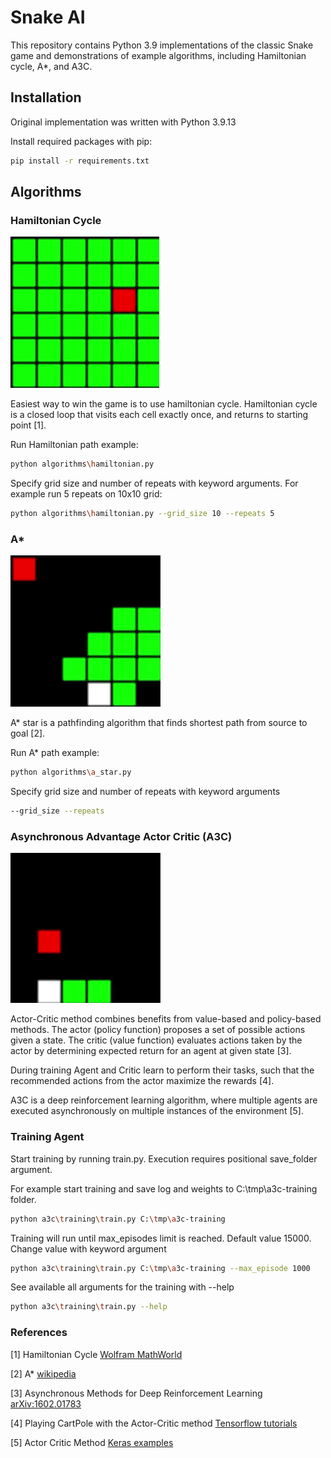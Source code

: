 # Snake AI

This repository contains Python 3.9 implementations of the classic Snake game and demonstrations of example algorithms, 
including Hamiltonian cycle, A*, and A3C.

## Installation

Original implementation was written with Python 3.9.13

Install required packages with pip:
```bash
pip install -r requirements.txt
```


## Algorithms

### Hamiltonian Cycle

![alt text](docs/Hamiltonian.gif)

Easiest way to win the game is to use hamiltonian cycle. Hamiltonian cycle is a closed loop that visits each cell 
exactly once, and returns to starting point [1].

Run Hamiltonian path example:
```bash
python algorithms\hamiltonian.py 
```

Specify grid size and number of repeats with keyword arguments. For example run 5 repeats on 10x10 grid:

```bash
python algorithms\hamiltonian.py --grid_size 10 --repeats 5 
```


### A*

![alt text](docs/A_star.gif)

A* star is a pathfinding algorithm that finds shortest path from source to goal [2]. 

Run A* path example:
```bash
python algorithms\a_star.py 
```

Specify grid size and number of repeats with keyword arguments
```bash
--grid_size --repeats 
```

### Asynchronous Advantage Actor Critic (A3C)

![alt text](docs/A3C.gif)

Actor-Critic method combines benefits from value-based and policy-based methods. The actor (policy function)
proposes a set of possible actions given a state. The critic (value function) evaluates actions taken by the actor
by determining expected return for an agent at given state [3].

During training Agent and Critic learn to perform their tasks, such that the recommended actions from the actor 
maximize the rewards [4].

A3C is a deep reinforcement learning algorithm, where multiple agents are executed asynchronously
on multiple instances of the environment [5]. 

### Training Agent

Start training by running train.py. Execution requires positional save_folder argument. 

For example start training and save log and weights to C:\tmp\a3c-training folder.

```bash
python a3c\training\train.py C:\tmp\a3c-training
```

Training will run until max_episodes limit is reached. Default value 15000. Change value with keyword 
argument

```bash
python a3c\training\train.py C:\tmp\a3c-training --max_episode 1000
```

See available all arguments for the training with --help  

```bash
python a3c\training\train.py --help
```

### References

[1] Hamiltonian Cycle [Wolfram MathWorld](https://mathworld.wolfram.com/HamiltonianCycle.html)

[2] A* [wikipedia](https://en.wikipedia.org/wiki/A*_search_algorithm)

[3] Asynchronous Methods for Deep Reinforcement Learning [arXiv:1602.01783](https://arxiv.org/pdf/1602.01783.pdf)

[4] Playing CartPole with the Actor-Critic method [Tensorflow tutorials](https://www.tensorflow.org/tutorials/reinforcement_learning/actor_critic)

[5] Actor Critic Method [Keras examples](https://keras.io/examples/rl/actor_critic_cartpole/)